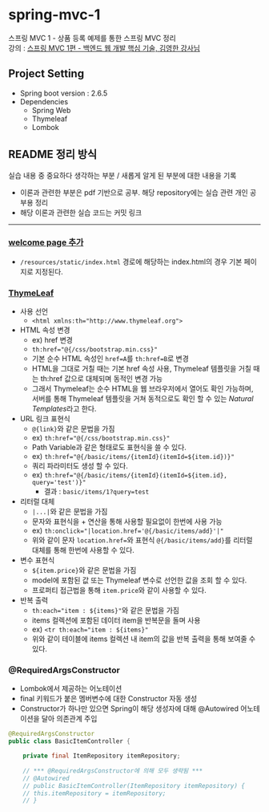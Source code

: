 # spring-mvc-1  
스프링 MVC 1 - 상품 등록 예제를 통한 스프링 MVC 정리                 
강의 : [스프링 MVC 1편 - 백엔드 웹 개발 핵심 기술, 김영한 강사님](https://www.inflearn.com/course/%EC%8A%A4%ED%94%84%EB%A7%81-mvc-1)            

## Project Setting              
* Spring boot version : 2.6.5                   
* Dependencies
  - Spring Web
  - Thymeleaf
  - Lombok                    
                    
## README 정리 방식                 
실습 내용 중 중요하다 생각하는 부분 / 새롭게 알게 된 부분에 대한 내용을 기록       
* 이론과 관련한 부분은 pdf 기반으로 공부. 해당 repository에는 실습 관련 개인 공부용 정리             
* 해당 이론과 관련한 실습 코드는 커밋 링크          
          
------------------                   

### [welcome page 추가](https://github.com/HunSeongPark/spring-mvc-1/commit/5fad6399a7c54812d8fc49fc41e4108cafdead28)                
- `/resources/static/index.html` 경로에 해당하는 index.html의 경우 기본 페이지로 지정된다.        

### [ThymeLeaf](https://github.com/HunSeongPark/spring-mvc-1/commit/0309074295abc3f70e6f7352f6348af1129c2488)
- 사용 선언
  - `<html xmlns:th="http://www.thymeleaf.org">`
- HTML 속성 변경
  - ex) href 변경
  - `th:href="@{/css/bootstrap.min.css}"`
  - 기본 순수 HTML 속성인 `href=A`를 `th:href=B`로 변경
  - HTML을 그대로 거칠 때는 기본 href 속성 사용, Thymeleaf 템플릿을 거칠 때는 th:href 값으로 대체되며 동적인 변경 가능
  - 그래서 Thymeleaf는 순수 HTML을 웹 브라우저에서 열어도 확인 가능하며, 서버를 통해 Thymeleaf 템플릿을 거쳐 동적으로도 확인 할 수 있는 *Natural Templates*라고 한다.
- URL 링크 표현식
  - `@{link}`와 같은 문법을 가짐
  - ex) `th:href="@{/css/bootstrap.min.css}"`
  - Path Variable과 같은 형태로도 표현식을 쓸 수 있다.
  - ex) `th:href="@{/basic/items/{itemId}(itemId=${item.id})}"`
  - 쿼리 파라미터도 생성 할 수 있다.
  - ex) `th:href="@{/basic/items/{itemId}(itemId=${item.id}, query='test')}"`
    - 결과 : `basic/items/1?query=test`
- 리터럴 대체 
  - `|...|`와 같은 문법을 가짐
  - 문자와 표현식을 + 연산을 통해 사용할 필요없이 한번에 사용 가능
  - ex) `th:onclick="|location.href='@{/basic/items/add}'|"`
  - 위와 같이 문자 `location.href=`와 표현식 `@{/basic/items/add}`를 리터럴 대체를 통해 한번에 사용할 수 있다.
- 변수 표현식
  - `${item.price}`와 같은 문법을 가짐
  - model에 포함된 값 또는 Thymeleaf 변수로 선언한 값을 조회 할 수 있다.
  - 프로퍼티 접근법을 통해 `item.price`와 같이 사용할 수 있다.
- 반복 출력
  - `th:each="item : ${items}"`와 같은 문법을 가짐
  - items 컬렉션에 포함된 데이터 item을 반복문을 돌며 사용
  - ex) `<tr th:each="item : ${items}"`
  - 위와 같이 테이블에 items 컬렉션 내 item의 값을 반복 출력을 통해 보여줄 수 있다.

### @RequiredArgsConstructor
- Lombok에서 제공하는 어노테이션
- final 키워드가 붙은 멤버변수에 대한 Constructor 자동 생성
- Constructor가 하나만 있으면 Spring이 해당 생성자에 대해 @Autowired 어노테이션을 달아 의존관계 주입
```java
@RequiredArgsConstructor
public class BasicItemController {

    private final ItemRepository itemRepository;
    
    // *** @RequiredArgsConstructor에 의해 모두 생략됨 ***
    // @Autowired
    // public BasicItemController(ItemRepository itemRepository) {
    // this.itemRepository = itemRepository;
    // }
```
